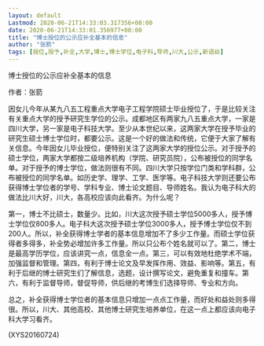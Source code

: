 ```yaml
---
layout: default
Lastmod: 2020-06-21T14:33:03.317356+00:00
date: 2020-06-21T14:33:01.356977+00:00
title: "博士授位的公示应补全基本的信息"
author: "张箭"
tags: [授位,授予,补全,大学,博士,博士学位,电子科,导师,川大,公示,新语丝]
---
```


博士授位的公示应补全基本的信息

作者：张箭

因女儿今年从某九八五工程重点大学电子工程学院硕士毕业授位了，于是比较关注有关重点大学的授予研究生学位的公示。成都地区有两家九八五重点大学，一家是四川大学，另一家是电子科技大学。至少从本世纪以来，这两家大学在授予毕业的研究生硕士博士学位时，都要公示。这是一个好的做法和传统，它便于大家了解有关信息。今年因女儿毕业授位，便特别关注了这两家大学的授位公示。对于授予的硕士学位，两家大学都按二级培养机构（学院、研究员院），公布被授位的同学名单。对于授予的博士学位，做法则很有不同。四川大学只按学位门类和学科群，公布被授位的同学名单。如历史学、理学、工学、医学等。电子科技大学则还要公布获得博士学位者的学号、学科专业、博士论文题目、导师姓名。我认为电子科大的做法比川大好，川大，各高校应该向此看齐。为什么呢？

第一，博士不比硕士，数量少。比如，川大这次授予硕士学位5000多人，授予博士学位仅800多人。电子科大这次授予硕士学位3000多人，授予博士学位仅不到200人。所以，补全获得博士学者的基本信息增加不了多少工作量。而硕士学位获得者多得多，补全势必增加许多工作量。所以只公布个姓名就可以了。第二，博士是最高学历学位，应该讲究一点，信息全一点。第三，可以有效地杜绝学术不端，加强监督和管理。第四，有利于博士论文及早发挥作用、效益、影响等。第五，有利于后继的博士研究生们了解信息，选题，设计撰写论文，避免重复和撞车。第六，有利于监督导师，督促导师，供后继的考博生们选择导师、专业和方向。

总之，补全获得博士学位者的基本信息只增加一点点工作量，而好处和益处则多得很。所以，川大、其他高校、其他博士研究生培养单位，在这一点上都应该向电子科大学习看齐。

(XYS20160724)

